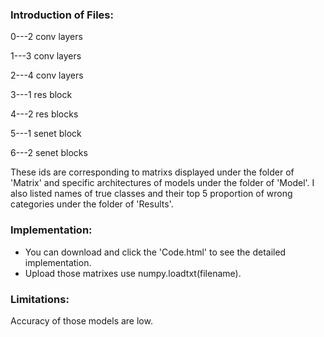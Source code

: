 ### Introduction of Files:

0---2 conv layers

1---3 conv layers

2---4 conv layers

3---1 res block

4---2 res blocks

5---1 senet block

6---2 senet blocks

These ids are corresponding to matrixs displayed under the folder of 'Matrix' and specific architectures of models under the folder of 'Model'. I also listed names of true classes and their top 5 proportion of wrong categories under the folder of 'Results'.

### Implementation:

- You can download and click the 'Code.html' to see the detailed implementation.
- Upload those matrixes use numpy.loadtxt(filename).

### Limitations:

Accuracy of those models are low.



